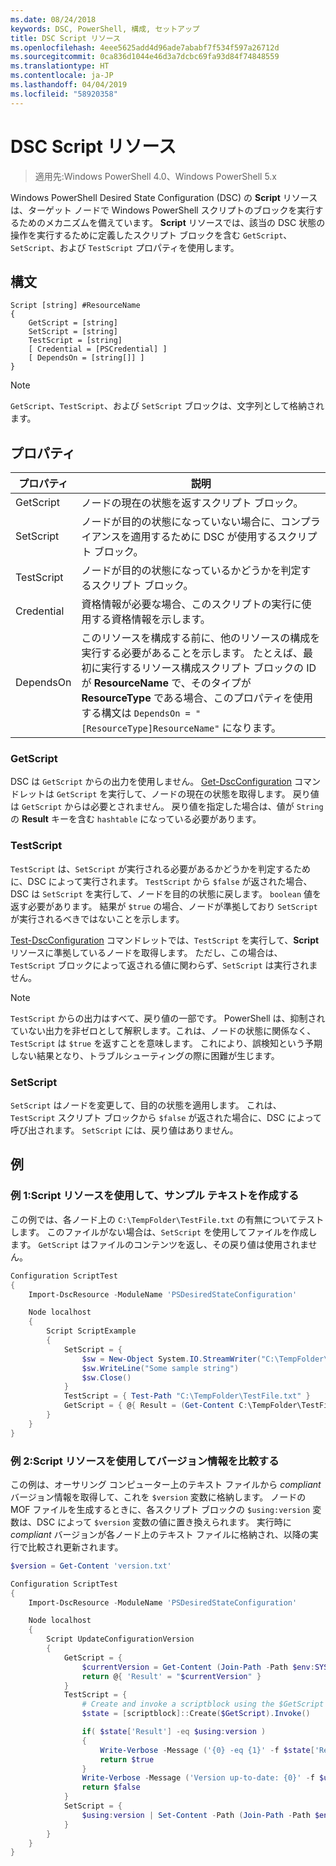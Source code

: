 ```yaml
---
ms.date: 08/24/2018
keywords: DSC, PowerShell, 構成, セットアップ
title: DSC Script リソース
ms.openlocfilehash: 4eee5625add4d96ade7ababf7f534f597a26712d
ms.sourcegitcommit: 0ca836d1044e46d3a7dcbc69fa93d84f74848559
ms.translationtype: HT
ms.contentlocale: ja-JP
ms.lasthandoff: 04/04/2019
ms.locfileid: "58920358"
---
```

# <a name="dsc-script-resource"></a>DSC Script リソース

> 適用先:Windows PowerShell 4.0、Windows PowerShell 5.x

Windows PowerShell Desired State Configuration (DSC) の **Script** リソースは、ターゲット ノードで Windows PowerShell スクリプトのブロックを実行するためのメカニズムを備えています。 **Script** リソースでは、該当の DSC 状態の操作を実行するために定義したスクリプト ブロックを含む `GetScript`、`SetScript`、および `TestScript` プロパティを使用します。

## <a name="syntax"></a>構文

```
Script [string] #ResourceName
{
    GetScript = [string]
    SetScript = [string]
    TestScript = [string]
    [ Credential = [PSCredential] ]
    [ DependsOn = [string[]] ]
}
```

> [!NOTE]
> `GetScript`、`TestScript`、および `SetScript` ブロックは、文字列として格納されます。

## <a name="properties"></a>プロパティ

|プロパティ|説明|
|--------|-----------|
|GetScript|ノードの現在の状態を返すスクリプト ブロック。|
|SetScript|ノードが目的の状態になっていない場合に、コンプライアンスを適用するために DSC が使用するスクリプト ブロック。|
|TestScript|ノードが目的の状態になっているかどうかを判定するスクリプト ブロック。|
|Credential| 資格情報が必要な場合、このスクリプトの実行に使用する資格情報を示します。|
|DependsOn| このリソースを構成する前に、他のリソースの構成を実行する必要があることを示します。 たとえば、最初に実行するリソース構成スクリプト ブロックの ID が **ResourceName** で、そのタイプが **ResourceType** である場合、このプロパティを使用する構文は `DependsOn = "[ResourceType]ResourceName"` になります。

### <a name="getscript"></a>GetScript

DSC は `GetScript` からの出力を使用しません。 [Get-DscConfiguration](/powershell/module/PSDesiredStateConfiguration/Get-DscConfiguration) コマンドレットは `GetScript` を実行して、ノードの現在の状態を取得します。 戻り値は `GetScript` からは必要とされません。 戻り値を指定した場合は、値が `String` の **Result** キーを含む `hashtable` になっている必要があります。

### <a name="testscript"></a>TestScript

`TestScript` は、`SetScript` が実行される必要があるかどうかを判定するために、DSC によって実行されます。 `TestScript` から `$false` が返された場合、DSC は `SetScript` を実行して、ノードを目的の状態に戻します。 `boolean` 値を返す必要があります。 結果が `$true` の場合、ノードが準拠しており `SetScript` が実行されるべきではないことを示します。

[Test-DscConfiguration](/powershell/module/PSDesiredStateConfiguration/Test-DscConfiguration) コマンドレットでは、`TestScript` を実行して、**Script** リソースに準拠しているノードを取得します。 ただし、この場合は、`TestScript` ブロックによって返される値に関わらず、`SetScript` は実行されません。

> [!NOTE]
> `TestScript` からの出力はすべて、戻り値の一部です。 PowerShell は、抑制されていない出力を非ゼロとして解釈します。これは、ノードの状態に関係なく、`TestScript` は `$true` を返すことを意味します。
> これにより、誤検知という予期しない結果となり、トラブルシューティングの際に困難が生じます。

### <a name="setscript"></a>SetScript

`SetScript` はノードを変更して、目的の状態を適用します。 これは、`TestScript` スクリプト ブロックから `$false` が返された場合に、DSC によって呼び出されます。 `SetScript` には、戻り値はありません。

## <a name="examples"></a>例

### <a name="example-1-write-sample-text-using-a-script-resource"></a>例 1:Script リソースを使用して、サンプル テキストを作成する

この例では、各ノード上の `C:\TempFolder\TestFile.txt` の有無についてテストします。 このファイルがない場合は、`SetScript` を使用してファイルを作成します。 `GetScript` はファイルのコンテンツを返し、その戻り値は使用されません。

```powershell
Configuration ScriptTest
{
    Import-DscResource -ModuleName 'PSDesiredStateConfiguration'

    Node localhost
    {
        Script ScriptExample
        {
            SetScript = {
                $sw = New-Object System.IO.StreamWriter("C:\TempFolder\TestFile.txt")
                $sw.WriteLine("Some sample string")
                $sw.Close()
            }
            TestScript = { Test-Path "C:\TempFolder\TestFile.txt" }
            GetScript = { @{ Result = (Get-Content C:\TempFolder\TestFile.txt) } }
        }
    }
}
```

### <a name="example-2-compare-version-information-using-a-script-resource"></a>例 2:Script リソースを使用してバージョン情報を比較する

この例は、オーサリング コンピューター上のテキスト ファイルから *compliant* バージョン情報を取得して、これを `$version` 変数に格納します。 ノードの MOF ファイルを生成するときに、各スクリプト ブロックの `$using:version` 変数は、DSC によって `$version` 変数の値に置き換えられます。 実行時に *compliant* バージョンが各ノード上のテキスト ファイルに格納され、以降の実行で比較され更新されます。

```powershell
$version = Get-Content 'version.txt'

Configuration ScriptTest
{
    Import-DscResource -ModuleName 'PSDesiredStateConfiguration'

    Node localhost
    {
        Script UpdateConfigurationVersion
        {
            GetScript = {
                $currentVersion = Get-Content (Join-Path -Path $env:SYSTEMDRIVE -ChildPath 'version.txt')
                return @{ 'Result' = "$currentVersion" }
            }
            TestScript = {
                # Create and invoke a scriptblock using the $GetScript automatic variable, which contains a string representation of the GetScript.
                $state = [scriptblock]::Create($GetScript).Invoke()

                if( $state['Result'] -eq $using:version )
                {
                    Write-Verbose -Message ('{0} -eq {1}' -f $state['Result'],$using:version)
                    return $true
                }
                Write-Verbose -Message ('Version up-to-date: {0}' -f $using:version)
                return $false
            }
            SetScript = {
                $using:version | Set-Content -Path (Join-Path -Path $env:SYSTEMDRIVE -ChildPath 'version.txt')
            }
        }
    }
}
```

